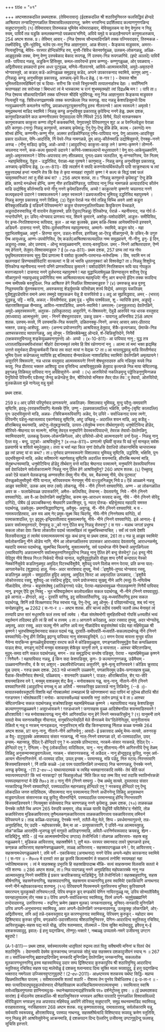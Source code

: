 +++
title = "०१"

+++
अष्टमशतकदल्लि प्रथमदशक. 
(तेविमारावार्) 
(ईदशकदल्लि श्री शठारिमुनिवररु फलसिद्धियं हॊन्ददॆ आश्रितपार तन्त्रादिगुणगळल्लि विश्वासविल्लदवरागलु, क्रमेण भगवनिन्द प्रदर्शितवाद कल्याणगुणगळिन्द सन्नुष्टरागुत्तारॆ) 
(१) तेविमारावार् तिरुमकळ भूमियेव 
मरॆमरराळ्‌यार्, 
मेवियवुलकम या वेणु वेणुरुव 
न 
निन्नु रुवम्, 
पाविर्ये तन्न यडुकि कमलक्कण्णदो‌ 
पवळवाय'मणिये, 
अविये यमुदे य कडल्‌डैनवप्पने 
काणुमाअरुळाय, 
254 
अष्टम शतक. 
प्र। तेविमार् आवार् - (निन्न ऐश्वय्य सौन्दय्यादिगळिगॆ तक्क पत्नियरादवर, तिरुमकळ - लक्ष्मीदेवियू, पूमि-भूदेवियू, मलॆय एव-मत्तू निन्न आज्ञानुसार, आळ शॆय्तार् - कैङ्कय्य माडुववरू, अमरर-नित्यसूरिगळू, मेविय- परस्पर हॊन्दिकॊण्डि रुव, मूनवै-त्रिविध चेतनवर्गवुळ्ळ, उलकम्-लोकगळन्नु, अळ्ळि- आळुवुदक्कॆ तक्क, वेण्णु वेण्णु उरुवबेकाद बेकाद रूपगळू, र्नि उरुवम्-निन्न रूपगळागिवॆ. (इष्टे अल्लदॆ) पाविर्ये तन्नै- पापियाद नन्नन्नु, अडुकिन हिंसिसुव, कमल-तावरॆयन्तॆ इरुव कण्णदु- कण्णुगळुळ्ळ, ओर् पवळवाय् - अद्वितीयवाद हवळदन्तॆ इरुव अधर पुटवुळ्ळ, मणिये-नीलरत्नवे, आविये-आत्मस्वरूपिये, अमुदे-अमृतदन्तॆ भोग्यवस्तुवे, आ कडल् कडॆ-अलॆगळुळ्ळ समुद्रवन्नु कडॆद, अप्पने उपकारकनाद स्वामिये, काणुम् आणु - (निन्नन्नु) कण्डु अनुभविसुव प्रकारवन्नु, अरुळाय्-कृपॆ यि०द हेळु. 
( स-गार ! ) - 
देव्यस्त श्रीश भूमिस्तदितरमहिषिवर्ग एवं च दिव्या- सरीना कि रास्तॆ त्रिभुवनमपि तत्पालनार्हाश्च देहाः । सर्वाणिमानि रूपाण्यहह! तव सरोजाक्ष ! बिमाधर! त्वं मे भास्कात्मा च रत्नं शुभममृतमहो! त्वां 
दिद्र७ब्बि मन ! । 
पापि 
ता॥ निन्न ऐश्वय्य सौन्नत्यादिगळिगॆ तक्क पत्नियरु श्रीदेवि भूदेविगळु; मत्तु निन्न आज्ञानुसार कैङ्कय्य माडुववरु नित्यसूरि गळु. त्रिविधजगद्रक्षणक्कॆ तक्क रूपगळॆल्ला निन्न रूपगळु. याद नन्नन्नु केशपडिसुवन्तॆ दिव्य नरवुळ्ळवनागि कमलनेत्र नागियू, प्रवाळाधरपुटयुक्तनागियू इरुव नीलरत्नवे ! आत्म स्वरूपने ! अमृतवे ! समुद्रमथनवं माडिद स्वामिये ! निन्नन्नु कण्डु अनुभविसुव प्रकारवन्नु कृपॆयिन्द ननगॆ हेळु. 
प्रथम दशक, 
काणुमाडिरुळायॆने कल कण्णनीरलमर 
पेणुयादल्ला पेणि र्निपॆयरे 
255 
विनैर्य, 
पिदरॆ मारुळनक्कन 
काणुमारुळाय काकुत्ता कण्णा 
तॊट्टर्ने ककक्कनिये, 
पेणुवारमुदे पॆरियतण्‌पुन शूट 
अ अ 
पॆरुनिलवॆडुत्त पेराळा 
प्रति काणुवा-(नानु) निन्नन्नु काणुवन्तॆ, अरुळाय् कृपॆमाडु; ऎनु ऎनु-ऎन्दु हेळि हेळि, कलब् - (काणदॆ) मनः शोभवं हॊन्दि, कण्णनीर्-कण्णु नीरु, अलमर हरडिकॊण्डिरलु एनैय-पापियाद नानु, पेणु आल्लाम्-आदरिसुव प्रकार दल्लॆल्ला, पेणि-आदरिसि, र्नि पॆयरे-निन्न नामगळन्ने, दुम् आलु-कीर्तनमाडि उद्योषिसुवन्तॆ, ऎनक्कु-ननगॆ अरुळ् - (नीनु माडिद) कृपॆयु, अन्नो-अय्यो ! (आदुदरिन्द) काकुत्ता-काकु तने ! कण्णा-कृष्णने ! तॊण्णर्ने- चपलनाद ननगॆ, कक-कल्प वृक्षदन्तॆ उदारने ! कनिये-पक्वफलदन्तॆ मधुरवादवने ! पेणु वार्-आकॆयुळ्ळवरिगॆ, अमुदे-अमृतस्वरूपने ! पॆरिय-अपारवाद तण्-शीतळवाद, पुनल्-प्रळय जलदल्लि, शू-मग्नवागिरुव, पॆरु निलम् - महापृथिवियन्नु, ऎडुत्त - उद्धरिसिद, पेराळा-महा पुरुषने ! काणुमालु - निन्नन्नु कण्डु अनुभविसुव प्रकारवन्नु, अरुळाय्-कृपॆयिन्द हेळु. 
(x-m-811)- 
देहि त्वदर्शनं मे सपदि करुणयेत्यर्थिरूपो७पि पापी साक्रुश्चात्य च त्वां मुकुरवदमहं हन्त! नामानि तेत्र किं वेक् ते कृपा मय्यहह! रघुपते! कृष्ण ! मे कल्प कं सिद्धं पक्वं फलं चामृतमवनिधर! त्वां तु वीक्षे कथं वा? । 
256 
अष्टम शतक, 
ता॥ “निन्नन्नु काणुवन्तॆ कृपॆमाडु” ऎन्दु हेळि हेळि, काणदॆ मनःक्षॆभवं हॊन्दि, कण्णु नीरु हरडिकॊण्डिरलु, पापियाद नानु निन्न नामगळन्ने अत्यादरदिन्द कीर्तन माडि उद्योषिसु 
कीर्तनमाडि वन्तॆ नीनु ननगॆ कृपॆमाडिरुत्तीय, अय्यो ! काकुत्सने! कृष्णने! चपलनाद ननगॆ कल्पवृक्षदन्तॆ उदारने ! पक्वफलरूपने ! अमृत स्वरूपने ! प्रळयजलदिन्द भूमियन्नु उद्धरिसिद महापुरुषने । निन्नन्नु काणुव प्रकारवन्नु ननगॆ तिळिसु. 
(३) ऎडुत्त पेरार्ळ नन्न गोर्प 
तन्निन्नु यि‌च्चि अवने अशो 
कडुत्त बेरिक्कुलविळळि ई यडियर्ने 
पॆरियवम्माने? 
कडुत्त पोरवणनुडलिरुपिळवा कैयुकिराण 
वॆच्चडले, 
अडुत्तदोरुरुवायिन्नु नी वारायॆन 
तेलुवरुमरे, 
प्रति ऎडुत्त(निन्नन्नु) ऎत्तिकॊण्ड, पेरार्ळ - महनीयनाद, नन्न गोर्प र्त-नन्दगोपनिगॆ, इ९ उयिर्-भोग्यवाद प्राणरूप नाद, शिवने कुमारने, अशोकु-यशोदादेविगॆ, आडुत्त- समीपिसिद, पेर् इन्स-निरतिशयानन्द रूपियाद, कुल - आ महा कुलक्कॆ, इळम् कळि-चिक्क आनॆयमरियन्तॆ इरुववने, अडियर्ने- दासनाद ननगॆ, पॆरिय-दुर्लभवागिरुव महापुरुषनाद, अम्माने- स्वामिये, कडुत्त फोर् - महा युद्दाभिलाषॆयुळ्ळ, अवुर्ण - हिरण्या सुरन, उडल्-शरीरव, इरुपिळवु आ-ऎरडु सीळागुवन्तॆ, कै उकिर्-कै उगुरु ऎम्ब आयुधवन्नु, आण्ण-उपयोगिसिद, ऎम् कडले(आश्रितषात्सल्यदल्लि नम्म समुद्रप्रायने, नी-नीनु, इनु- ई दिन, अडुत्तदु-तक्क, ओर् उरुवाय् - ऒन्दु रूपवुळ्ळवनागि, वाराय्-बरुवुदिल्ल. उमर् - निनगॆ आश्रितरादवरु, ऎण्णॆ नम् हेगॆताने, तेलुवर्-विश्वासमाडुवरु ? 
ई 
(x-na-811)- 
प्रथम दशक, 
257 
प्राप्य त्वां नन्न गोपः पृथुविमलयशास्त्रस्य सूनुः 
प्रियं प्राणात्मा वै यशोदा कुलमणि-परमानन्न-मत्तेभडिम्मः । विष, स्वामि मन त्वं खलनखर! हिरण्यावक्षॆविदारि! वात्सल्या! न हि त्वं भवसि धृततनुक्का! को विश्वसेद्वा? 
ता॥ निन्नन्नु शिशुवॆन्दु ऎत्तिकॊण्ड महनीयनाद ननगो पनिगॆ प्राणरूपियाद कुमारने ! यशोदादेविगॆ निरतिशयान रूपि याद गोपकुल मत्तगजप्रायने ! दासनाद ननगॆ दुर्लभनाद महापुरुषने ! महा युद्धाभिलाषॆयुळ्ळ हिरण्यासुरन शरीरवु ऎरडु सीळागुवन्तॆ नखायुधवन्नु प्रयोगिसिद नम्म आश्रितवात्सल्य महामृधिये! नीनु आग बन्दन्तॆ ईदिन तक्क रूपदिन्द नम्म समीपक्कॆ बरुवुदिल्ल. निन्न आश्रितरु हेगॆ निन्नल्लि विश्वासमाडुवरु ? 
(४) उमरुकन्नु कन्न वुरुवु 
निन्नुरुवमाकि र्युतनक्कराना‌, 
अवरुकमर्‌द्द शॆड्‌र्युमाय्कॆ 
यतिवॊन्नम् शर्स्प विद्यॆर्य, 
अमरदुप यकलिडम् 
पुडैशूडुपडॆयवित्त वमाने 
अमर‌ तममुदे यशुर‌कळन यॆन्नु डै 
यारुयिरेयो 
प्र॥ अदु 
आ सुप्रसिद्धवाद, अमर् - (भारत) युद्धवन्नु, पट्टि - माडि, अकल् - विस्तीर्णवाद, इडम्‌ पुड् - भूमिय पार्श्ववॆल्ला, शू - व्यापिसि इरुव, अडुपट्टॆ - संहारशक्तियुळ्ळ सैन्यवन्नु, आवित्त-नाशपडिसिद, अमाने-स्वामिये ! अमर‌तम्- (अनुकूलराद) देवतॆगळिगॆ, अमुदे-अमृतस्वरूपने!, अतुर‌क- (प्रतिकूलराद) असुररिगॆ, नं-विषरूपने!, ऎन्नुडै आरुयिरे नन्न धारक वस्तुवाद (शाध्यवाद) आत्मभूतने!, उमर् - निनगॆ शेषभूतरादवरु, उकन्नु उकन - यावागलू अभिनसिद 
258 
अष्टम शतक. 
उरुवम्-रूपवे, र्नि उरुवमाकि-निन्न रूपवागि, उळितनक्कु-निनगॆ, अन्सर् आसार् अवर्-प्रीतराद भक्तरु, उकन्नु-आशॆपट्टु, अमर्‌- (अनन्य प्रयोजनरागि) आश्रयिसलु हेतुवाद, शॆ‍कै-कृत्यगळाद, र्उमाय्कॆ-निन्न आश्चरकरवाद व्यापारगळन्नु, अवु ऒनुम् - तिळियबेकॆम्बुदु ऒन्दन्ने, र्श-चिन्निसुत्तिदेनॆ, निनैर्ये (रक्षकवस्तुविनल्लू शङ्कॆयुळ्ळवनागुवन्तॆ) ओ- अय्यो । (x-10-811)- 
आ 
पापियाद नानु ; 
युद्ध तत्र धरातलाखिलचमविध्वंसक! श्रीहरे! देवानाममृतं त्वमेव हि विषं रक्षॆगणानां ननु । आत्मा त्वं मम! भक्त हृद्यमिह उत्तत्ते वसुर्भकत् प्रीत्युत्कर्षकरी क्रिया तव सदा! मायां न वेद्यक 
♡ 
ता॥ आ भारतयुद्धवन्नु माडि विस्तीर्णवाद भूमिय ऎल्ला कडॆगळल्लू व्यापिसि इद्द बलिष्ठवाद सैन्यवन्नॆल्ला नाशपडिसिद स्वामिये! देवतॆगळिगॆ अमृतप्रायने ! असुररिगॆ विषरूपने!, नन्न धारक वस्तुवाद आत्मस्वरूपने! निनगॆ शेषभूतरादवरु अभि नन्निसुव रूपवे निन्न रूपवु. निन्न प्रीतराद भक्तरु आशिपट्टु दास वृत्तियिन्द आश्रयिसुवुदक्कॆ हेतुवाद कृत्यगळे निन्न माया चेष्टितगळु. इवुगळन्नु तिळियलु पापियाद नानु अपेक्षिसुत्तेनॆ- अय्यो । 
(५) आरुयिरेयो नकलिडमुन्दु 
पड्डॆत्तिडनुणुमिन्गळन्न 
पेगुयिरेयो पॆरियनीर्‌ पडैत्तष्टु जैनदु 
कडॆनडॆत्तु डैत्त, 
श्रीरियरेयो मनिशरु तैवर् पोल 
तेवर्‌ु तेवावो, 
ओरुयिरॆयो, वुलकळॆल्ला मुन्नॆ नानॆल्लु 
वन्नु युको 

प्रथम दशक. 

259 
प्र॥ आर् उयिरे परिपूर्णवाद प्राणरूपने!, अकलिडम्- विशालवाद भूमियन्नु, मुन्दु पदैत्तु-समग्रवागि सृष्टिसि, इदन्नु-(वराहरूपियागि) मेलक्कॆ ऎत्ति, उण्णु - (प्रळयकालदल्लि) भक्षिसि, उमीनु-(सृष्टि कालदल्लि) पुनः उद्भविसुवन्तॆ माडि, अळन्न- (त्रिविक्रमरूपियागि) अळॆद, पेर् उयिरे - सर्वाधिकनाद परमा त्मने!, पॆरियनीर् पडॆत्तु-महाजलवाद एकार्णववन्नु सृष्टिसि, अष्टु उच्छिन्नु – अदरल्लि शयन माडि, अदु कडैन्नु - क्षीराब्बियन्नु मथनमाडि, अष्टॆत्तु-सेतुबद्धनमाडि, उत्पत्त-(सेतुवॆम्ब स्नान तीर्थवागुवन्तॆ) धनुषोटियिन्द हॊडॆद, शीरियरे-श्रेष्ठनाद पर मात्मने!, मनिशु तेवर्‌ल मनुष्यरिगॆ देवस्वरूपियादन्तॆ, तेवरक तेवावो-देवतॆगळिगू स्वामियादवने!, उलकळु ऎल्लाम्-लोकगळिगॆल्ला, ओर् उयिरेयो-ऒन्दे आत्मनादवने! उर्ना ऎल्लु - निन्नन्नु नानु ऎल्ल वन्नु - बन्दु, उटुको- आश्रयिसुवॆनु ? 
(x-ma-811)~ 
प्राणार्त्म! पृथिवीं सृजन्न पि वर्ह भुर्र मानकृत् सर्वशः प्रळयार्णवे च शयितो ममुधेतुकृत्। तत्ता च भर्वा महा किल नृणां देवो७सि देवाधिपो लोकानामिसि चान्तरात्मक इह त्वां प्राफ्ट् यां वा कथ?। 
ता॥ पूर्णवाद प्राणस्वरूपने! विशालवाद भूमियन्नु सृष्टिसि, उद्धरिसि, भक्षिसि, पुनः उद्भविसुवन्तॆ माडि, अळॆद सर्वॆश्वरने! महार्णववन्नु सृष्टिसि अदरल्लि शयनमाडि, क्षीराब्बि मथनवं माडि, सेतुबन्धनवम्माडि, धनुषोटियिन्द हॊडॆदु तीर्थवागु वन्तॆ माडिद श्रेष्ठनाद परमात्मने, मनुष्यरिगॆ देवरूपियागिरुव सर्व देवाधिदेवने सर्वलोकारात्मने! निन्नन्नु नानु ऎल्लि हेगॆ आश्रयिसुवॆनु? 
260 
अष्टम शतक. 
(६) ऎच्चुवन्नु अको ऎन्नॆ याळाने 
येलकङ्गळु 
अण्णवर्‌मैत्त तॆम्‌मु नीय 
नीय, 
यव, मैकरुममु नीये, 
पॊय पुटमाल्' पॊरुळुळवेलुमवैयुमो 
नीयि यानाल्, 
मरियवरुवाम नेरप्पमुम् नीये 
वा९पुलनिन्नदुम् निये 
प्र॥ ऎन्नॆ आळ्ळाने नन्नन्नु आळुव स्वामिये!, उलक आम् सप्त (सर्व) लोकगळू, नीये - नीने (निनगे वश्यवागिवॆ). अण्ण - आ लोकगळल्लि अवर क - फलापेक्षॆयळ्ळ उपासकरिगॆ, अमैत्त- कल्पिसिद, तॆय्वनम् - देवतावर्गवू, निये - नीने (निनगे वश्यवागिदॆ). अव वै-आ देवतॆगळिगॆ समृद्धिसिद, करुम मुम्-आराधन रूपवाद करवू, नीये - नीने (निनगे सेरिदु दागिदॆ), पॊबैय (ई प्रपञ्चक्किन्त) श्रेष्ठवागि प्रकाशिसुव, पु. म्याल् पॊरुळ्- बहिर्भूतवाद महदादि समस्त पदार्थगळू, उळवेलुम्- प्रमाणसिद्धवागिद्दाग्यू, अवैयुम्- अवुगळू, नी- नीने (निनगे वश्यवागिवॆ. म य - नामरूपरहितवाद, अरु मय आम् नेर् प्रमुम-सूक्ष्म चिद चिदर्गवू, नीये-नीने (निनगेवश्य वागिदॆ), र्वा परमाकाशदल्लि, पु९ इद्ददुम्-इन्द्रियातीतवाद मुक्तात्मवर्गवू, नीये- नीने (निनगॆ वश्यवागिदॆ). इन्ने आनाल्- ई प्रकार सर्वात्मभूतनादरॆ, ऎण्णुवन्नु उुको नानु ऎल्लि बन्दु निन्नन्नु सेरुवनु? 
( स गार - 
मन्नाथ जगतां प्रभुश्च सकला लोका देवाः क्रिया लोकातीत पदार्थ जातमखिलं त्वं सूक्ष्मचिच्चाप्यचित् । सर्वं त्वं परमे देशपि विलसर्वॆयात्युद्ध तं त्वामेवं परमात्मरूपमनघं मूढः कथं प्राप्यु या 
प्रथम दशक, 
261 
ता॥ नन्न न्नु आळुव स्वामिये! सर्वलोकगळिगू नीने ऒडॆय नागि, नीने आ लोकगळल्लिरुव उपासकर आराध्यवाद देवतावर्गवू, आराधनकर्मवू, महदादि समस्त पदार्थगळू, सूक्ष्मचिद चिल्वर्गवू, मुक्तात्मवर्गवू, सर्व पदार्थगळ नीने ऎम्बन्तॆ अवुगळिगॆल्ला (स्वामियागि) अन्नरात्मनागि सर्वात्मभूतनागिरुवुदरिन्द निन्नन्नु नानु ऎल्लि हेगॆ बन्दु सेरुवॆनु? 
(७) इनदु नीये यॆदिदुव नीये 
शियन्न नि९त 
निर्कवदॆ नीयन्ने यानाल्, यदुविदुवुदुवॆन्नति वॊन्नुव 
शप्प एनैर्ये 
कन्दपाल् नॆस्को नॆक्कोर्निसुवॆये 
कडलिनुळमुद अमुदिल् 
पिटस्थर्विशुवैये, शुवैयदु पयने 
पितोळ् मणन पेराया, 
प्रति कन्स पाल्-आगतानेकरॆद (शुद्धवाद) हालू, नॆय्य- अदर सारांशवाद तुप्पवू, नॆर्य्य र्इशुवैये-तुप्पद भोग्यवाद रसवू, कडलिनुळ अमुदमे - समुद्रदल्लि हुट्टिद अमृतवू, अमुदिल् सिस्ट आ अमृतदल्लि उत्पन्नवाद, र्इशुवैये लोकोत्तरवाद रसवू, शुवैयदु-आ रसदिन्द हुट्टिद, पयने प्रयोजनवाद सुखवू नीने आगि (मत्तू) पि-नप्पियॆम्ब नीळादेविय, तोणन्न - बाहुसंश्लेषवु (आलिङ्गनवं) पडॆद, पेराया-महाप्रभाववुळ्ळ गोपालकृष्णने! निनैर्ये पापियाद नानू, इनदुम् ऎदि‌ दुम् निक्दु - भूत भविष्यद्वर्तमान कालोपलक्षित सकल पदार्थगळू, नी-नीने (निनगे वश्यवादुवु). इन्ने आनाल् – हीगादरॆ, अदु - दूरवर्ति यागियू, इदु सविापवर्तियागियू, उडु-मध्यवर्तियागियू इरुव सकल पदार्थगळू, शिर्नि तन्नै विलक्षणवाद निन्न स्वभाव गळु, ऎनु-ऎन्दु, अवु ऒनुम्- ई परिज्ञानवॊन्दन्नू, शब् र्स्प नानु सन्देहपडुवॆनु. 
ఆ 
2262 
( स-गा-र ॥ - 
अष्टम शतक. 
क्षीरं चाज्यं तदीयं रसमपि जलरौ लब्ध मेनामृतं त्वं तस्यापि प्राप्त सारं मधुरमसि फलं तस्य सर्वं त्वमेव । नीळा संश्लेषभोगी सुमहितविभवो गोपसिं 
७स्यतीतं भव्यं यद्वर्तमानं तदिदमद इति त्वं हि सर्वं च तत्त्वम् ॥ 
ता॥ आगताने करॆदहालू, अदर रसवाद तुप्पवू, अदर भोग्यतॆयू, अमृतवू, अदर रसवू, अदर फलवू नीने आगिरु आयॆ मत्तू नीळादेविय बाहुसंश्लेषवं पडॆद महा महिमॆयुळ्ळ श्री कृष्णने ! भूतभविष्यद्वर्तमानवाद सकल पदार्थ गळू, दूरवर्ति-समीपवर्ति-मध्यवर्ति-सकलपदार्थगळू नीने (निनगे वश्यवागिवॆ)-ऎन्दु हीगॆ तिळिदु इद्दाग्यू पापियाद नानु संशयपडुत्तिद्देनॆ. 
(८) मणन पेराया मायत्ता 
मुन्दुव वल्लि नैयेन्य यार्‌किन्स 
कुणळ्ळॆयुडैयायशुर‌ वस्ट्य‌ 
कलॆ मे कॊडियपुळ्ळु‌त्ता, 
पणङ्गळायिरमुमुड्डॆय पैन्ना कप्पळ्ळियाय 
पाडल्‌ शे‌प्पा, वणङ्गु माटॆर्ये मनमुव वाशकमुम् 
शॆकैयुव यानुनी ताने, 
प्र मायत्ताल् - आश्चर चेष्टितगळिन्द, मुदुम्-समग्र वागि सकल पदार्थगळन्नू, मणन - तन्न समृद्धदिन्द सन्तोष पडिसुव, पेराया - महामहिमॆयुळ्ळ कृष्णने ! निनैयनै- 
! महापापियाद नन्नन्नु, ई किन सदा केशपडिसुव, कुण- 
9 
कल्याणगुणगळन्नु, उडैमैयाम् - उळ्ळवनागिरुत्तीय, र्व कै यर् अशुरर् - प्रबलविरोधिगळाद असुररिगॆ, कूमे-मृत्यु वागिरुववने ! कॊडिय क्रूरवाद पुळ् उय‌ाय् - गरुड 
प्रथम दशक. 
263 
नन्ने ध्वजवागि उळ्ळवने!, पणळायिरमुम् उडैय-फणासहस्र वुळ्ळ, पैन्नाक-विस्तीर्णवाद शेषनन्नॆ, पळ्ळियाय् - शयनवागि उळ्ळवने !, पाडल्- क्षीराब्बियल्लि, शेर् प्पा-सेरि शयनमाडिरुव वने 1, मनमुम् वाशकमुम् शॆट् कैयु - मनोवाक्काय गळू, यानु-नानू, नीताने-नीने (निनगे वश्यवागिरुत्तेवॆ (आदुदरिन्द वणच्चु म् आ अतिर्ये - नमस्करिसुव प्रकारवन्ने 
नानु तिळियॆनु. 
(--8 ॥)- 
मायातस्सर्ववस्तुष्टपि विशसि मर्हा गोपबालमेव! तन्माहात्मं हि रक्षॆगणशमन! सदा पापिनं मां तुदेच्च क्षीराधिं श्रीतं गरुडगमन ! भोश्लेषकार्यि ! 
मनोवा- 
कायास्सर्वॆ७व्यहं चत्वमसि ननु! ततोन प्रणन्नुं च वे 
ता॥ आश्चर चेष्टितगळिन्द सकल पदार्थगळन्नू सक्रोषपडिसुव महामहिमॆयळ्ळ कृष्णने । महापापियाद नन्नन्नु केशपडिसुव कल्याणगुणगळुळ्ळवने ! असुरध्वंसकने ! गरुडध्वजने ! फणासहस्र वुळ्ळ आदिशेषनल्लि शयनमाडिरुववने ! क्षीराशायिये ! नन्न मनोवाक्कायगळू नानू नीने आगिरुवल्लि नानु हेगॆ निनगॆ नमस्करिसुवॆनु ? 
(९) यानुमनी ताने यावदो मॆय्य 
यरुनरकवैयुव नीयानाल्, 
वानुबरिस्टमॆय्‌दिर्लॆ मेलॆ सैनरकमे 
यॆय“दिलॆनॆनिलुव, 
यानुनीतानाय तॆळितो म् नन्नु व 
नरकम् नानड्कदल्, 
नानुयरिस्टम् मन्नि वीह किरुन्हायरुळु 
र्निताळ कळ्ळ यनक्कॆ 
264 
अष्टम शतक, 
प्र!! यानु-नानू, नीताने-नीने आगिरुवॆनु ; आवदो- ई प्रकारवाद अर्थवू मॆय्य-सत्यवे, अरुनरकु अ वैयु- दाटुवुदक्कॆ अशक्यवाद संसार नरकगळू, नी नाल्-निनगे वश्यगळा दरॆ, र्वा-परमपददल्लि, उयर् इन्सम्- महानवन्नु, ऎदिल् ऎ-हॊन्दिदरॆ एनु ? म-अदक्कॆ प्रतिभटवाद, नरकमे-संसार नरकवन्नॆ, ऎदिल् ऎ९ - हॊन्दिदरॆ एनु ?, ऎनिलम् - ऎन्दु (लोकदल्लि) वादिसिदरू, यानु - नानू सीतानाय्-नीने आगिरुत्तीयॆ ऎन्दु तॆळम् तिळिदु अनुसन्मानमाडुवागलॆल्ला, नरकम् - संसारनरकवन्नु, र्ना अडैदल् - नानु हॊन्दुवुदन्नु कुरितु, ननुम् अर्व-अत्यन भीतनागिरुत्तेनॆ. र्वा-परमपद दल्लि, उयल् इन्सम् - परमानवन्नु, मन्नि पडॆदु, निरु स्टाय्-निरन्तरवागि बिजयमाडिरुववने !, र्नि ताळि कळ्ळॆ -(आ परम पदवासिगळिगॆ लभ्यवाद) निन्न चरणगळन्नु, ऎनक्कॆ ननगे, अरुळु कृपॆमाडु, 
-(11 2-ev-~) 
याथात्यादस्यकं च त्वमिह भवमहानारकादि त्वमेवे- तेवं चेतिं फलं स्यात्परमपदगते? किं भयं नारकाद्वा? एवं चिन्नाकुलो७हं 'मिति किल यदा तम्म वित् स्यां तदासि स्वातिर्नारकन्ने! परमपदमहानन्द! मे देहि ते७०३ 
ता॥ नानू नीने (निनगे वश्यनु) - ऎम्ब अर्थवू सत्यवे. दुस्तरवाद संसार नरकादिगळू निनगॆ वश्यवागिद्दरॆ, परमपददल्लि महानन्नवन्नु हॊन्दिदरॆ एनु ? नरकवन्नु हॊन्दिदरॆ एनु ऎन्दु लोकदल्लि जनरु वादिसिदरू, जीवात्मनाद नानु परमात्मनाद निनगे अधीननॆन्दु तिळिदु अनुसस्थान माडुवागलॆल्ला संसारनरक वन्नु कुरितु भीतनागिद्देनॆ. परमपददल्लि परमाननवन्नु हॊन्दि निरन्तरवागि बिजयमाडिरुववने ! नित्यमुक्त संसेव्यवाद निन्न चरणगळन्नु ननगे कृपॆमाडु. 
प्रथम दशक, 
(१०) ताळकळ्ळ यॆनक्कॆ तलैलै च्चि अप्पन 
265 
पेरुदवि कम्‌मार्, 
तोळ् कळ्ळ यारवि यॆन्नुयिरै 
यविलैशॆय'द र्नशोदि, 
तोळ कळायिरॆत्ताय मुडिकळायिरत्ताय् 
तुणैमलकण्‌कळायिरत्ताय 
ताळकळायिगत्ताय प‌कळायिरत्ताय् 
तमियर्न पॆरियवप्पने 
प्र। ताळ् कळ्ळि-पादगळन्नु, ऎनक्कॆ ननगॆ, तलैलै-मेलु मेलॆ, शिप्प - प्रवर्धमानवागुवन्तॆ, तन्न- अनुग्रहिसिद, पेर् उदवि - महोपकारक्कॆ, कैम् मा आ - प्रत्युपकारवागि, ऎ उयिरै-नन्न आत्मवस्तुवन्नु, तोळ"कळ्ळि आरतऎवि-भुजगळु पूर्ण वागुवतॆ आलिङ्गनमाडि, अविलै-धरनिर्णयरूपवाद क्रयवन्नु, शॆम्र्न - माडिबिट्टॆनु, शोदि - (ई नन्न आत्मसमर्पणदिन्द उण्टाद) तेजोनिधिये ! तोळगळ आयिरत्ताय- सहस्र बाहु गळुळ्ळवने !, मुडिकळ आयिरत्ताय्, सहस्रशीर्षने 1, तुणै मल‌- परस्पर समानवाद तावरॆ पुष्पगळन्तॆ इरुव, कण्‌कळ आयिरत्ताय् सहस्रनेत्रगळुळ्ळवने!, ताळ्ळ् आयिरत्ताय् - सहस्रपादगळुळ्ळ वने !, पेर् आयिरत्ताय् - सहस्रनामधेयगळुळ्ळवने !, तमि यर्ने - एकाकियाद (अनाथनाद) ननगॆ पॆरिय अप्पने-महोप कारकनाद स्वामिये ! 
( स-गार ॥ - 
ते७०७ मे दत्तवांं! तत इह कृतवि किलात्मार्पणं ते साक्षात्यं तनोमि! स्वयमहह! महा 
ज्योतिषामाकरम् । त्वं मे साहस्रबाहुः प्रभुरसि हि सहस्राक्षिपादाब्ब मौळि- सत्यं साहस्रनामा विलससि सततं! मे गतिं शरण्यः ॥ 
286 
अष्टम शतक, 
ता॥ निन्न पादगळन्नु ननगॆ अनुग्रहिसिद महोपकारक्कॆ नानु नन्न आत्मवस्तुवन्नु निनगॆ समर्पिसि ई प्रकार क्रयविक्रयवन्नु माडिबिट्टॆनु. ऎलै तेजोनिधिये ! सहस्रबाहुवागियू, सहस्र शीर्षनागियू, सहस्रनेत्रनागियू, सहस्रपादनागियू, सहस्रनाम वाच्यनागियू इरुव स्वामिये! एकाकियागि अनाथनाद ननगॆ नीने महोपकारकनाद शरण्यनु. 
(११) पॆरियवप्पनै प्पिरमनप्पनॆ युरुत्तिरनप्प 
मुनिवर् 
कुरियवप्पनै यमररप्पन्‌ युलकुक्कॊ‌ 
तनियप्प९तन्नै, 
पॆरिय वण्कुरु कूर् वण्डकॊर्प पेणिन 
नायिरत्तुळ्ळु म्स्‌, 
उरिय सॊन्मालैयिवैयु 
पवनहालुय्यलाम् तॊर् नक्क 
प्र॥ पॆरिय अप्पनै-सर्वाधिकनाद स्वामियन्नु, पिरर्म अप्पनै- चतुर्मुखब्रह्मनिगॆ तन्दॆयादवनन्नु, उरुत्तिरनप्प - रुद्रनिगू क्रमेण (ब्रह्मन मूलक) जनकनादवनन्नु, मुनिवर्‌-सनकादि मुनिगळिगॆ उरिय अप्पनै-अनुभावनाद स्वामियन्नु, अवर‌ अप्पनै-देवतॆगळिगॆ जनकनादवनन्नु, उलकुक्कु लोकगळिगॆ, ओर्- अद्वितीयनाद, तनि अर्तृ तन्नॆ-एकवस्तुवाद मूल कारणभूतनाद स्वामियन्नु, पॆरियवण् कुरुकूर् - महोदार सम्प द्विशिष्टवाद कुरुका पुरिय, वण्‌डकोर्प-उदारशीलराद श्रीशठारिमुनिवररु, पेणिन-आदरदिन्द स्तुतिसलु रचिसिद, आयिरत्तुळ्ळुम्-सहस्र पद्य मालॆ यॊळु, उरिय श्लाम्यवाद, तॊलमालॆ – दिव्य सूक्ति मालॆयादुदु, इवैपत्तु म्-ई दशकरूपवादुदु. इवाल्- ई हत्तु पद्यगळिन्द, तॊण्णूर्-भक्तरे !, नब्बळ्ळु उय्यलामे-नमगॆ उजीवनवु उण्टाग बहुदष्टॆ ! 

(A-1-811)— 
प्रथम दशक, 
सर्वस्मात्परमेव धातृपितरं रुद्रस्य तातं पितुः सर्वॆषामपि मनिनां च पितरं धैयं शठारिर्मुनिः । देवानामपि देवमेव कुरुकानाथ्‌ जगन्नायकं सोतुं चाह सहस्रमत्र दशकादुजीवनं स्याच् नः ॥ 
267 
ता॥ सर्वाधिकनागियू ब्रह्मरुद्रादिगळिगू सनकादि मुनिगळिगू देवतॆगळिगू जनकनागियू, सकललोक मूलकारणभूतनागियू इरुव महास्वामियन्नु उदार सम्प द्विशिष्टवाद कुरुकापुरिय श्री शठारिमुनियु आदरदिन्द स्तुतिसलु रचिसिद सहस्र पद्य मालॆयॊळु ई दशकवु श्लान्यवाद दिव्य सूक्ति माला रूपवादुदु, ई हत्तु पद्यगळिन्द भक्तराद नमगॆल्ला उज्जिवनवुण्टागुवुदष्टॆ ! 
(2-ev-2011)- 
आ७ष्टमस्य शतकस्य यथेष्ट सिद्धि- मप्राप्य खिन्नमतिराश्रित पारतम् । सर्वॆश्वरत्वमसि शतर्वा शठारि - रीशस्य तेन पुनरेव विबोधितश्च 
( द्र-उ-ता-र ॥ - 
क्याः पत्यादियादघुयदुकुलयोरुवात् 
धीनेहाविग्रहात्म कलचिदचितामन्तरात्मत्वभूम्मा । स्वामित्वात् स्वाश्रि तावेध्यखिलगुणतया ज्ञानिनामदुःख- स्थानेच्छापादनाद्यर्हरिरकथि पर० दर्शनेट्रोस्सु दृश्य : ॥ 
(ई प्रथमदशकद सारांश) 
ई मॊदलनॆय दशकदल्लि-श्री शठारिमुनिवररु भगवन्नन आश्रित पारतादि गुणगळल्लि विश्वासविल्लदॆ मॊरॆयिडुवाग भगवन्ननु तन्न अपारवाद महिमॆयन्नु अवरिगॆ तोरिसलु सन्नुष्टरागि, समुद्र मथनवम्माडिद स्वामियन्नू, वराहावतारवन्नू, नरसिंहावतार 
268 
अष्टम शतक. 
वन्नू कृष्णावतारवन्नू, रामावतारवन्नू, सर्वलोकारामि यन्नू, सर्वव्यापि स्वरूपवन्नू, क्षीराशायियन्नू, परमपद नाथनन्नू, सहस्रशीर्षत्वादि विशिष्टवाद रूपवन्नू क्रमेण स्तुतिसि, नानु निन्नन्नु हेगॆ आश्रयिसुवॆनॆन्दु आक्रनमाडि, ई दशकपठन दिन्द ऎल्लरिगू उजीवनवु उण्टागुवुदॆन्दु फलवन्नू सूचिसि इरुत्तारॆ. 
